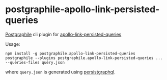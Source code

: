 # postgraphile-apollo-link-persisted-queries

[Postgraphile](https://www.graphile.org/) cli plugin for [apollo-link-persisted-queries](https://github.com/apollographql/apollo-link-persisted-queries)

Usage:
```
npm install -g postgraphile.apollo-link-persisted-queries
postgraphile --plugins postgraphile.apollo-link-persisted-queries ... --queries-files query.json
```

where `query.json` is generated using [persistgraphql](https://github.com/apollographql/persistgraphql/).
